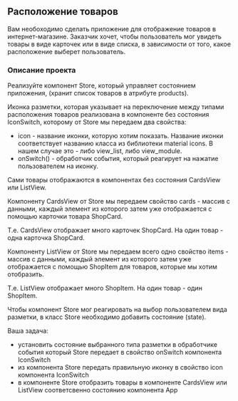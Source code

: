 ## Расположение товаров

Вам необоходимо сделать приложение для отображение товаров в интернет-магазине. 
Заказчик хочет, чтобы пользователь мог увидеть товары в виде карточек или в виде списка, в зависимости от того, какое расположение выберет пользователь.

### Описание проекта

Реализуйте компонент Store, который управляет состоянием приложения, (хранит список товаров в атрибуте products).

Иконка разметки, которая указывает на переключение между типами расположения товаров реализована в компоненте без состояния IconSwitch, которому от Store мы передаем два свойства:

* icon - название иконки, которую хотим показать. Название иконки соответствует названию класса из библиотеки material icons. В нашем случае это - либо view_list, либо view_module.
* onSwitch() - обработчик события, который реагирует на нажатие пользователем на иконку.

Сами товары отображаются в компонентах без состояния CardsView или ListView.

Компоненту CardsView от Store мы передаем свойство cards - массив с данными, каждый элемент из которого затем уже отображается с помощью карточки товара ShopCard.

Т.е. CardsView отображает много карточек ShopCard. На один товар - одна карточка ShopCard.

Компоненту ListView от Store мы передаем всего одно свойство items - массив с данными, каждый элемент из которого затем уже отображается с помощью ShopItem для товаров, которые мы хотим отобразить.

Т.е. ListView отображает много ShopItem. На один товар - один ShopItem.

Чтобы компонент Store мог реагировать на выбор пользователем вида разметки, в класс Store необходимо добавить состояние (state).

Ваша задача:

* установить состояние выбранного типа разметки в обработчике события который Store передает в свойство onSwitch компонента IconSwitch
* из компонента Store передать правильную иконку в свойство icon компонента IconSwitch
* в компоненте Store отобразить товары в компоненте CardsView или ListView соответсвенно состоянию компонента App
